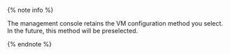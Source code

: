 {% note info %}

The management console retains the VM configuration method you select. In the future, this method will be preselected.

{% endnote %}
